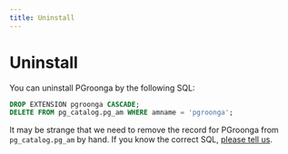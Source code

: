 ```yaml
---
title: Uninstall
---
```


# Uninstall

You can uninstall PGroonga by the following SQL:

```sql
DROP EXTENSION pgroonga CASCADE;
DELETE FROM pg_catalog.pg_am WHERE amname = 'pgroonga';
```

It may be strange that we need to remove the record for PGroonga from `pg_catalog.pg_am` by hand. If you know the correct SQL, [please tell us](https://github.com/pgroonga/pgroonga/issues/new).
